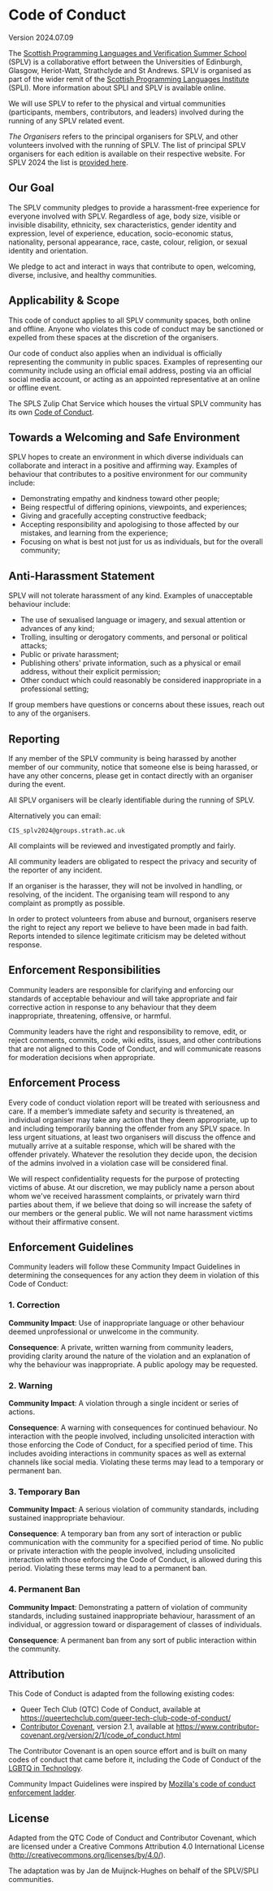 # Code of Conduct

Version 2024.07.09

The [Scottish Programming Languages and Verification Summer School](https://spli.scot/splv/) (SPLV) is a collaborative effort between the Universities of
Edinburgh,
Glasgow,
Heriot-Watt,
Strathclyde
and
St Andrews.
SPLV is organised as part of the wider remit of the [Scottish Programming Languages Institute](https://spli.scot/) (SPLI).
More information about SPLI and SPLV is available online.

We will use SPLV to refer to the physical and virtual communities
(participants,
members,
contributors,
and
leaders)
involved during the running of any SPLV related event.


*The Organisers* refers to the principal organisers for SPLV, and other volunteers involved with the running of SPLV.
The list of principal SPLV organisers for each edition is available on their respective website.
For SPLV 2024 the list is [provided here](https://spli.scot/splv/2024-strathclyde/#further-information).

## Our Goal

The SPLV community pledges to provide a harassment-free experience for everyone involved with SPLV.
Regardless of age,
body size,
visible or invisible disability,
ethnicity,
sex characteristics,
gender identity and expression,
level of experience,
education,
socio-economic status,
nationality,
personal appearance,
race,
caste,
colour,
religion,
or sexual identity and orientation.

We pledge to act and interact in ways that contribute to open, welcoming,
diverse, inclusive, and healthy communities.

## Applicability & Scope

This code of conduct applies to all SPLV community spaces,
both online and offline.
Anyone who violates this code of conduct may be sanctioned or expelled from these spaces at the discretion of the organisers.

Our code of conduct also applies when an individual is officially representing the community in public spaces.
Examples of representing our community include using an official email address,
posting via an official social media account,
or acting as an appointed representative at an online or offline event.

The SPLS Zulip Chat Service which houses the virtual SPLV community has its own [Code of Conduct](https://spli.scot/spls/CONDUCT.html).

## Towards a Welcoming and Safe Environment

SPLV hopes to create an environment in which diverse individuals can collaborate and interact in a positive and affirming way.
Examples of behaviour that contributes to a positive environment for our
community include:

* Demonstrating empathy and kindness toward other people;
* Being respectful of differing opinions,
  viewpoints,
  and experiences;
* Giving and gracefully accepting constructive feedback;
* Accepting responsibility and apologising to those affected by our mistakes,
  and learning from the experience;
* Focusing on what is best not just for us as individuals,
  but for the overall community;

## Anti-Harassment Statement

SPLV will not tolerate harassment of any kind.
Examples of unacceptable behaviour include:

* The use of sexualised language or imagery,
  and sexual attention or advances of any kind;
* Trolling,
  insulting or derogatory comments,
  and personal or political attacks;
* Public or private harassment;
* Publishing others' private information,
  such as a physical or email address,
  without their explicit permission;
* Other conduct which could reasonably be considered inappropriate in a professional setting;

If group members have questions or concerns about these issues,
reach out to any of the organisers.

## Reporting

If any member of the SPLV community is being harassed by another member of our community,
notice that someone else is being harassed,
or have any other concerns,
please get in contact directly with an organiser during the event.

All SPLV organisers will be clearly identifiable during the running of SPLV.

Alternatively you can email:

    CIS_splv2024@groups.strath.ac.uk

All complaints will be reviewed and investigated promptly and fairly.

All community leaders are obligated to respect the privacy and security of the
reporter of any incident.

If an organiser is the harasser,
they will not be involved in handling,
or resolving,
of the incident.
The organising team will respond to any complaint as promptly as possible.

In order to protect volunteers from abuse and burnout,
organisers reserve the right to reject any report we believe to have been made in bad faith.
Reports intended to silence legitimate criticism may be deleted without response.

## Enforcement Responsibilities

Community leaders are responsible for clarifying and enforcing our standards of acceptable behaviour and will take appropriate and fair corrective action in response to any behaviour that they deem inappropriate,
threatening,
offensive,
or
harmful.

Community leaders have the right and responsibility to remove,
edit,
or reject comments, commits, code, wiki edits, issues, and other contributions that are
not aligned to this Code of Conduct, and will communicate reasons for moderation
decisions when appropriate.

## Enforcement Process

Every code of conduct violation report will be treated with seriousness and care.
If a member’s immediate safety and security is threatened,
an individual organiser may take any action that they deem appropriate,
up to and including temporarily banning the offender from any SPLV space.
In less urgent situations,
at least two organisers will discuss the offence and mutually arrive at a suitable response,
which will be shared with the offender privately.
Whatever the resolution they decide upon,
the decision of the admins involved in a violation case will be considered final.

We will respect confidentiality requests for the purpose of protecting victims of abuse.
At our discretion,
we may publicly name a person about whom we've received harassment complaints,
or privately warn third parties about them,
if we believe that doing so will increase the safety of our members or the general public.
We will not name harassment victims without their affirmative consent.


## Enforcement Guidelines

Community leaders will follow these Community Impact Guidelines in determining the consequences for any action they deem in violation of this Code of Conduct:

### 1. Correction

**Community Impact**:
  Use of inappropriate language or other behaviour deemed unprofessional or unwelcome in the community.

**Consequence**:
  A private,
  written warning from community leaders,
  providing clarity around the nature of the violation and an explanation of why the behaviour was inappropriate.
  A public apology may be requested.

### 2. Warning

**Community Impact**:
  A violation through a single incident or series of actions.

**Consequence**:
  A warning with consequences for continued behaviour.
  No interaction with the people involved,
  including unsolicited interaction with those enforcing the Code of Conduct,
  for a specified period of time.
  This includes avoiding interactions in community spaces as well as external channels like social media.
  Violating these terms may lead to a temporary or permanent ban.

### 3. Temporary Ban

**Community Impact**:
  A serious violation of community standards,
  including sustained inappropriate behaviour.

**Consequence**:
  A temporary ban from any sort of interaction or public communication with the community for a specified period of time.
  No public or private interaction with the people involved,
  including unsolicited interaction with those enforcing the Code of Conduct,
  is allowed during this period.
  Violating these terms may lead to a permanent ban.

### 4. Permanent Ban

**Community Impact**:
  Demonstrating a pattern of violation of community standards,
  including sustained inappropriate behaviour,
  harassment of an individual,
  or aggression toward or disparagement of classes of individuals.

**Consequence**:
  A permanent ban from any sort of public interaction within the community.

## Attribution

This Code of Conduct is adapted from the following existing codes:

+ Queer Tech Club (QTC) Code of Conduct, available at <https://queertechclub.com/queer-tech-club-code-of-conduct/>
+ [Contributor Covenant][homepage], version 2.1, available at <https://www.contributor-covenant.org/version/2/1/code_of_conduct.html>

The Contributor Covenant is an open source effort and is built on many codes of conduct that came before it, including the Code of Conduct of the [LGBTQ in Technology](https://lgbtq.technology/coc.html).

Community Impact Guidelines were inspired by
[Mozilla's code of conduct enforcement ladder][Mozilla CoC].

## License

Adapted from the QTC Code of Conduct and Contributor Covenant,
which are licensed under a Creative Commons Attribution 4.0 International License (<http://creativecommons.org/licenses/by/4.0/>).

The adaptation was by Jan de Muijnck-Hughes on behalf of the SPLV/SPLI communities.

[homepage]: https://www.contributor-covenant.org
[v2.1]: https://www.contributor-covenant.org/version/2/1/code_of_conduct.html
[Mozilla CoC]: https://github.com/mozilla/diversity
[QueerTechClub]: https://queertechclub.com/queer-tech-club-code-of-conduct/

